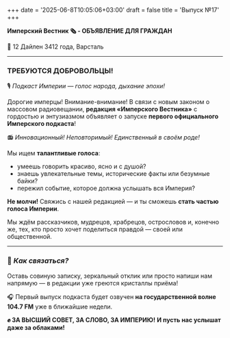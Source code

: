 +++
date = '2025-06-8T10:05:06+03:00'
draft = false
title = 'Выпуск №17'
+++

**Имперский Вестник 🗞 - ОБЪЯВЛЕНИЕ ДЛЯ ГРАЖДАН**

📆 12 Дайлен 3412 года, Варсталь

---

### **ТРЕБУЮТСЯ ДОБРОВОЛЬЦЫ!**
🎙 *Подкаст Империи — голос народа, дыхание эпохи!*

Дорогие имперцы! Внимание-внимание!
В связи с новым законом о массовом радиовещании, **редакция «Имперского Вестника»** с гордостью и энтузиазмом объявляет о запуске **первого официального Имперского подкаста**!

📻 *Инновационный! Неповторимый! Единственный в своём роде!*

Мы ищем **талантливые голоса**:

* умеешь говорить красиво, ясно и с душой?
* знаешь увлекательные темы, исторические факты или безумные байки?
* пережил событие, которое должна услышать вся Империя?

**Не молчи!** Свяжись с нашей редакцией — и ты сможешь **стать частью голоса Империи**.

Мы ждём рассказчиков, мудрецов, храбрецов, острословов и, конечно же, тех, кто просто хочет поделиться правдой — своей или общественной.

---

### 📩 *Как связаться?*
Оставь совиную записку, зеркальный отклик или просто напиши нам напрямую — в редакции уже греются кристаллы приёма!

🎧 Первый выпуск подкаста будет озвучен **на государственной волне 104.7 FM** уже в ближайшие недели.

**✊ ЗА ВЫСШИЙ СОВЕТ, ЗА СЛОВО, ЗА ИМПЕРИЮ!**
**И пусть нас услышат даже за облаками!**